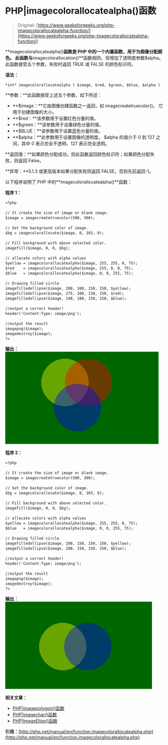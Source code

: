 # PHP|imagecolorallocatealpha()函数

> Original: [https://www.geeksforgeeks.org/php-imagecolorallocatealpha-function/](https://www.geeksforgeeks.org/php-imagecolorallocatealpha-function/)

**imagecolorallocatealpha()**函数是 PHP 中的一个内置函数，用于为图像分配颜色。 此函数与**imagecolorallocation()**函数相同，但增加了透明度参数$alpha。 此函数接受五个参数，失败时返回 TRUE 或 FALSE 的颜色标识符。

**语法：**

```
*int* imagecolorallocatealpha ( $image, $red, $green, $blue, $alpha )
```

**参数：**此函数接受上述五个参数，如下所述：

*   **$image：**它由图像创建函数之一返回，如 imagecreatetruecolor()。 它用于创建图像的大小。
*   **$red：**该参数用于设置红色分量的值。
*   **$green：**该参数用于设置绿色分量的值。
*   **$BLUE：**该参数用于设置蓝色分量的值。
*   **$alpha：**此参数用于设置图像的透明度。 $alpha 的值介于 0 到 127 之间，其中 0 表示完全不透明，127 表示完全透明。

**返回值：**如果颜色分配成功，则此函数返回颜色标识符；如果颜色分配失败，则返回 False。

**异常：**5.1.3 或更高版本如果分配失败则返回 FALSE，否则先前返回-1。

以下程序说明了 PHP 中的**imagecolorallocatealpha()**函数：

**程序 1：**

```
<?php

// It create the size of image or blank image.
$image = imagecreatetruecolor(500, 300);

// Set the background color of image.
$bg = imagecolorallocate($image, 0, 103, 0);

// Fill background with above selected color.
imagefill($image, 0, 0, $bg); 

// allocate colors with alpha values
$yellow = imagecolorallocatealpha($image, 255, 255, 0, 75);
$red    = imagecolorallocatealpha($image, 255, 0, 0, 75);
$blue   = imagecolorallocatealpha($image, 0, 0, 255, 75);

// Drawing filled circle
imagefilledellipse($image, 200, 100, 150, 150, $yellow);
imagefilledellipse($image, 275, 100, 150, 150, $red);
imagefilledellipse($image, 240, 180, 150, 150, $blue);

//output a correct header!
header('Content-Type: image/png');

//output the result
imagepng($image);
imagedestroy($image);
?>
```

**输出：**
![opacity image](img/ff84c5f254645034806d5748a28af55a.png)

**程序 2：**

```
<?php

// It create the size of image or blank image.
$image = imagecreatetruecolor(500, 300);

// Set the background color of image.
$bg = imagecolorallocate($image, 0, 103, 0);

// Fill background with above selected color.
imagefill($image, 0, 0, $bg); 

// allocate colors with alpha values
$yellow = imagecolorallocatealpha($image, 255, 255, 0, 75);
$blue   = imagecolorallocatealpha($image, 0, 0, 255, 75);

// Drawing filled circle
imagefilledellipse($image, 200, 150, 150, 150, $yellow);
imagefilledellipse($image, 280, 150, 150, 150, $blue);

//output a correct header!
header('Content-Type: image/png');

//output the result
imagepng($image);
imagedestroy($image);
?>
```

**输出：**
![transparency](img/cb3615edcc9b96b46b3cc3f219176d89.png)

**相关文章：**

*   [PHP|imagepolygon()函数](https://www.geeksforgeeks.org/php-imagepolygon-function/)
*   [PHP|imagechar()函数](https://www.geeksforgeeks.org/php-imagechar-function/)
*   [PHP|ImageEllse()函数](https://www.geeksforgeeks.org/php-imageellipse-function/)

**引用：**[http://php.net/manual/en/function.imagecolorallocatealpha.php](http://php.net/manual/en/function.imagecolorallocatealpha.php)